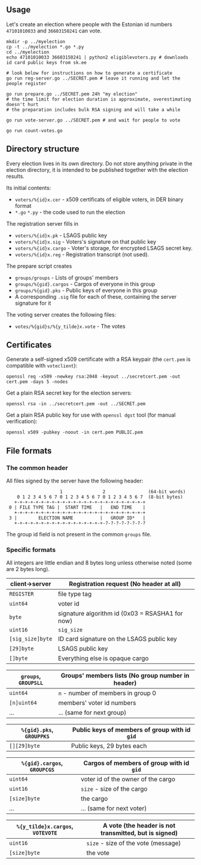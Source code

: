 ## Usage

Let's create an election where people with the Estonian id numbers `47101010033` and `36603150241` can vote.

    mkdir -p ../myelection
    cp -t ../myelection *.go *.py
    cd ../myelection
    echo 47101010033 36603150241 | python2 eligiblevoters.py # downloads id card public keys from sk.ee

    # look below for instructions on how to generate a certificate
    go run reg-server.go ../SECRET.pem # leave it running and let the people register
    
    go run prepare.go ../SECRET.pem 24h "my election"
    # the time limit for election duration is approximate, overestimating doesn't hurt
    # the preparation includes bulk RSA signing and will take a while

    go run vote-server.go ../SECRET.pem # and wait for people to vote

    go run count-votes.go
    
    

## Directory structure

Every election lives in its own directory. Do not store anything private in the election directory, it is intended to be published together with the election results.

Its initial contents:

- `voters/%{id}x.cer` - x509 certificats of eligible voters, in DER binary format
- `*.go` `*.py` - the code used to run the election

The registration server fills in

- `voters/%{id}x.pk` - LSAGS public key
- `voters/%{id}x.sig` - Voters's signature on that public key
- `voters/%{id}x.cargo` - Voter's storage, for encrypted LSAGS secret key.
- `voters/%{id}x.reg` - Registration transcript (not used).

The prepare script creates

- `groups/groups` - Lists of groups' members
- `groups/%{gid}.cargos` - Cargos of everyone in this group
- `groups/%{gid}.pks` - Public keys of everyone in this group
- A corresponding `.sig` file for each of these, containing the server signature for it

The voting server creates the following files:

- `votes/%{gid}s/%{y_tilde}x.vote` - The votes

## Certificates

Generate a self-signed x509 certificate with a RSA keypair (the `cert.pem` is compatible with `voteclient`):

    openssl req -x509 -newkey rsa:2048 -keyout ../secretcert.pem -out cert.pem -days 5 -nodes

Get a plain RSA secret key for the election servers:

    openssl rsa -in ../secretcert.pem -out ../SECRET.pem

Get a plain RSA public key for use with `openssl dgst` tool (for manual verification):

    openssl x509 -pubkey -noout -in cert.pem PUBLIC.pem


## File formats

### The common header

All files signed by the server have the following header:

                        1               2                (64-bit words)
        0 1 2 3 4 5 6 7 0 1 2 3 4 5 6 7 0 1 2 3 4 5 6 7  (8-bit bytes)
       +-+-+-+-+-+-+-+-+-+-+-+-+-+-+-+-+-+-+-+-+-+-+-+-+
     0 | FILE TYPE TAG |  START TIME   |   END TIME    |
       +-+-+-+-+-+-+-+-+-+-+-+-+-+-+-+-+-+-+-+-+-+-+-+-+
     3 |        ELECTION NAME          |   GROUP ID*   |
       +-+-+-+-+-+-+-+-+-+-+-+-+-+-+-+-+-?-?-?-?-?-?-?-?

The group id field is not present in the common `groups` file.

### Specific formats

All integers are little endian and 8 bytes long unless otherwise noted (some are 2 bytes long).

client->server | Registration request (No header at all)
----------------|-----
`REGISTER`        |file type tag
`uint64`        |voter id
`byte`          |signature algorithm id (0x03 = RSASHA1 for now)
`uint16`        |`sig_size`
`[sig_size]byte`|ID card signature on the LSAGS public key
`[29]byte`      | LSAGS public key
`[]byte`        | Everything else is opaque cargo

 `groups`, `GROUPSLL` | Groups' members lists (No group number in header)
----------------|-----
`uint64`        |`n` - number of members in group 0
`[n]uint64`     |members' voter id numbers
...|... (same for next group)


`%{gid}.pks`, `GROUPPKS` | Public keys of members of group with id `gid` |
-------------|-----
`[][29]byte` | Public keys, 29 bytes each


`%{gid}.cargos`, `GROUPCGS` | Cargos of members of group with id `gid` |
-------------|-----
`uint64` | voter id of the owner of the cargo
`uint16` | `size` - size of the cargo
`[size]byte` | the cargo
... | ... (same for next voter)


`%{y_tilde}x.cargos`, `VOTEVOTE` | A vote (the header is not transmitted, but is signed) |
-------------|-----
`uint16` | `size` - size of the vote (message)
`[size]byte` | the vote
